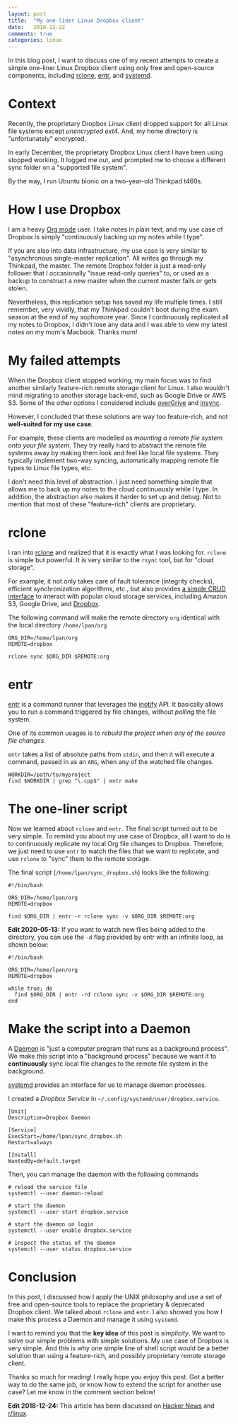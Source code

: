 ```yaml
---
layout: post
title:  "My one-liner Linux Dropbox client"
date:   2018-12-22
comments: true
categories: linux
---
```


In this blog post, I want to discuss one of my recent attempts to create a
simple one-liner Linux Dropbox client using only free and open-source
components, including [rclone](https://rclone.org/),
[entr](http://eradman.com/entrproject/), and
[systemd](https://www.freedesktop.org/wiki/Software/systemd/).

# Context

Recently, the proprietary Dropbox Linux client dropped support for all Linux
file systems except *unencrypted ext4*. And, my home directory is
"unfortunately" encrypted.

In early December, the proprietary Dropbox Linux client I have been using
stopped working. It logged me out, and prompted me to choose a different sync
folder on a "supported file system".

By the way, I run Ubuntu bionic on a two-year-old Thinkpad t460s.

# How I use Dropbox

I am a heavy [Org mode](https://orgmode.org/) user. I take notes in plain text,
and my use case of Dropbox is simply "continuously backing up my notes while I
type".

If you are also into data infrastructure, my use case is very similar to
"asynchronous single-master replication". All writes go through my Thinkpad, the
master. The remote Dropbox folder is just a read-only follower that I
occasionally "issue read-only queries" to, or used as a backup to construct a
new master when the current master fails or gets stolen.

Nevertheless, this replication setup has saved my life multiple times. I still
remember, very vividly, that my Thinkpad couldn't boot during the exam season at
the end of my sophomore year. Since I continuously replicated all my notes to
Dropbox, I didn't lose any data and I was able to view my latest notes on my
mom's Macbook. Thanks mom!

# My failed attempts

When the Dropbox client stopped working, my main focus was to find another
similarly feature-rich remote storage client for Linux. I also wouldn't mind
migrating to another storage back-end, such as Google Drive or AWS S3. Some of
the other options I considered include
[overGrive](https://www.thefanclub.co.za/overgrive) and
[insync](https://www.insynchq.com/).

However, I concluded that these solutions are way too feature-rich, and not
**well-suited for my use case**.

For example, these clients are modelled as *mounting a remote file system onto
your file system*. They try really hard to abstract the remote file systems away
by making them look and feel like local file systems. They typically implement
two-way syncing, automatically mapping remote file types to Linux file types,
etc.

I don't need this level of abstraction. I just need something simple that allows
me to back up my notes to the cloud continuously while I type. In addition, the
abstraction also makes it harder to set up and debug. Not to mention that most
of these "feature-rich" clients are proprietary.

# rclone

I ran into [rclone](https://rclone.org/) and realized that it is exactly what I
was looking for. `rclone` is simple but powerful. It is very similar to the
`rsync` tool, but for "cloud storage".

For example, it not only takes care of fault tolerance (integrity checks),
efficient synchronization algorithms, etc., but also provides [a simple CRUD
interface](https://github.com/ncw/rclone/blob/6b1f915ebccdf232cb128540ba67098b754282d6/fs/fs.go#L210-L244)
to interact with popular cloud storage services, including Amazon S3, Google
Drive, and [Dropbox](https://rclone.org/dropbox/).

The following command will make the remote directory `org` identical with the
local directory `/home/lpan/org`

```
ORG_DIR=/home/lpan/org
REMOTE=dropbox

rclone sync $ORG_DIR $REMOTE:org
```

# entr

[entr](http://eradman.com/entrproject/) is a command runner that leverages the
[inotify](http://man.he.net/?section=all&topic=inotify) API. It basically allows
you to run a command triggered by file changes, without *polling* the file
system.

One of its common usages is to *rebuild the project when any of the source file
changes*.

`entr` takes a list of absolute paths from `stdin`, and then it will execute a
command, passed in as an `ARG`, when any of the watched file changes.

```
WORKDIR=/path/to/myproject
find $WORKDIR | grep "\.cpp$" | entr make
```

# The one-liner script

Now we learned about `rclone` and `entr`. The final script turned out to be very
simple. To remind you about my use case of Dropbox, all I want to do is to
continuously replicate my local Org file changes to Dropbox. Therefore, we just
need to use `entr` to watch the files that we want to replicate, and use
`rclone` to "sync" them to the remote storage.

The final script (`/home/lpan/sync_dropbox.sh`) looks like the following:

```
#!/bin/bash

ORG_DIR=/home/lpan/org
REMOTE=dropbox

find $ORG_DIR | entr -r rclone sync -v $ORG_DIR $REMOTE:org
```

**Edit 2020-05-13:** If you want to watch new files being added to the
directory, you can use the `-d` flag provided by entr with an infinite loop, as
shown below:

```
#!/bin/bash

ORG_DIR=/home/lpan/org
REMOTE=dropbox

while true; do
  find $ORG_DIR | entr -rd rclone sync -v $ORG_DIR $REMOTE:org
end
```

# Make the script into a Daemon

A [Daemon](https://en.wikipedia.org/wiki/Daemon_(computing)) is "just a computer
program that runs as a background process". We make this script into a
"background process" because we want it to **continuously** sync local file
changes to the remote file system in the background.

[systemd](https://www.freedesktop.org/wiki/Software/systemd/) provides an
interface for us to manage daemon processes.

I created a *Dropbox Service* in `~/.config/systemd/user/dropbox.service`.

```
[Unit]
Description=Dropbox Daemon

[Service]
ExecStart=/home/lpan/sync_dropbox.sh
Restart=always

[Install]
WantedBy=default.target
```

Then, you can manage the daemon with the following commands

```
# reload the service file
systemctl --user daemon-reload

# start the daemon
systemctl --user start dropbox.service

# start the daemon on login
systemctl --user enable dropbox.service

# inspect the status of the daemon
systemctl --user status dropbox.service
```

# Conclusion

In this post, I discussed how I apply the UNIX philosophy and use a set of free
and open-source tools to replace the proprietary & deprecated Dropbox client. We
talked about `rclone` and `entr`. I also showed you how I make this process a
Daemon and manage it using `systemd`.

I want to remind you that the **key idea** of this post is _simplicity_. We want
to solve our simple problems with simple solutions. My use case of Dropbox is
very simple. And this is why one simple line of shell script would be a better
solution than using a feature-rich, and possibly proprietary remote storage
client.

Thanks so much for reading! I really hope you enjoy this post. Got a better way
to do the same job, or know how to extend the script for another use case? Let
me know in the comment section below!

**Edit 2018-12-24:** This article has been discussed on [Hacker
News](https://news.ycombinator.com/item?id=18750797) and
[r/linux](https://www.reddit.com/r/linux/comments/a92m1u/my_oneliner_linux_dropbox_client/).

